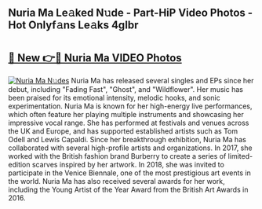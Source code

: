 ## Nuria Ma Le𝚊ked N𝚞de - Part-HiP Video Photos - Hot Onlyf𝚊ns Le𝚊ks 4gIbr

# <h2><a href="http://ab18522.deff.icu/?id=Nuria+Ma">🔗 New 👉🔴 Nuria Ma VIDEO Photos</a></h2>

[![Nuria Ma N𝚞des](https://i.imgur.com/rIISA9y.gif)](http://ab18522.deff.icu/?id=Nuria+Ma)
Nuria Ma has released several singles and EPs since her debut, including "Fading Fast", "Ghost", and "Wildflower". Her music has been praised for its emotional intensity, melodic hooks, and sonic experimentation. Nuria Ma is known for her high-energy live performances, which often feature her playing multiple instruments and showcasing her impressive vocal range. She has performed at festivals and venues across the UK and Europe, and has supported established artists such as Tom Odell and Lewis Capaldi. Since her breakthrough exhibition, Nuria Ma has collaborated with several high-profile artists and organizations. In 2017, she worked with the British fashion brand Burberry to create a series of limited-edition scarves inspired by her artwork. In 2018, she was invited to participate in the Venice Biennale, one of the most prestigious art events in the world. Nuria Ma has also received several awards for her work, including the Young Artist of the Year Award from the British Art Awards in 2016.
